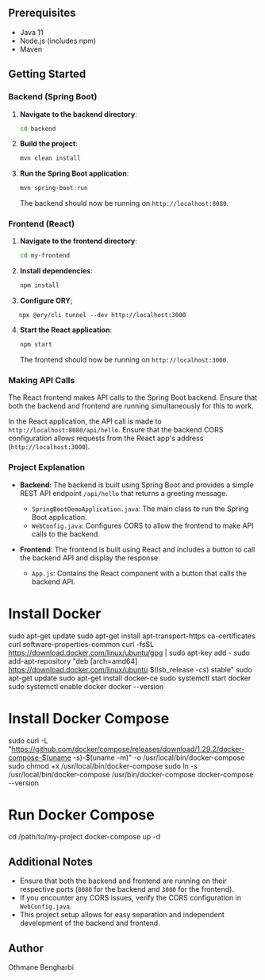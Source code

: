 ## Prerequisites

- Java 11
- Node.js (includes npm)
- Maven

## Getting Started

### Backend (Spring Boot)

1. **Navigate to the backend directory**:

    ```sh
    cd backend
    ```

2. **Build the project**:

    ```sh
    mvn clean install
    ```

3. **Run the Spring Boot application**:

    ```sh
    mvn spring-boot:run
    ```

    The backend should now be running on `http://localhost:8080`.

### Frontend (React)

1. **Navigate to the frontend directory**:

    ```sh
    cd my-frontend
    ```

2. **Install dependencies**:

    ```sh
    npm install
    ```
3. **Configure ORY**;
```export ORY_SDK_URL=https://great-bouman-yxwvgjdn52.projects.oryapis.com
   npx @ory/cli tunnel --dev http://localhost:3000
   ```

4. **Start the React application**:

    ```sh
    npm start
    ```

    The frontend should now be running on `http://localhost:3000`.

### Making API Calls

The React frontend makes API calls to the Spring Boot backend. Ensure that both the backend and frontend are running simultaneously for this to work.

In the React application, the API call is made to `http://localhost:8080/api/hello`. Ensure that the backend CORS configuration allows requests from the React app's address (`http://localhost:3000`).

### Project Explanation

- **Backend**: The backend is built using Spring Boot and provides a simple REST API endpoint `/api/hello` that returns a greeting message.
  - `SpringBootDemoApplication.java`: The main class to run the Spring Boot application.
  - `WebConfig.java`: Configures CORS to allow the frontend to make API calls to the backend.

- **Frontend**: The frontend is built using React and includes a button to call the backend API and display the response.
  - `App.js`: Contains the React component with a button that calls the backend API.

# Install Docker
sudo apt-get update
sudo apt-get install apt-transport-https ca-certificates curl software-properties-common
curl -fsSL https://download.docker.com/linux/ubuntu/gpg | sudo apt-key add -
sudo add-apt-repository "deb [arch=amd64] https://download.docker.com/linux/ubuntu $(lsb_release -cs) stable"
sudo apt-get update
sudo apt-get install docker-ce
sudo systemctl start docker
sudo systemctl enable docker
docker --version

# Install Docker Compose
sudo curl -L "https://github.com/docker/compose/releases/download/1.29.2/docker-compose-$(uname -s)-$(uname -m)" -o /usr/local/bin/docker-compose
sudo chmod +x /usr/local/bin/docker-compose
sudo ln -s /usr/local/bin/docker-compose /usr/bin/docker-compose
docker-compose --version

# Run Docker Compose
cd /path/to/my-project
docker-compose up -d

## Additional Notes

- Ensure that both the backend and frontend are running on their respective ports (`8080` for the backend and `3000` for the frontend).
- If you encounter any CORS issues, verify the CORS configuration in `WebConfig.java`.
- This project setup allows for easy separation and independent development of the backend and frontend.

## Author

Othmane Bengharbi


